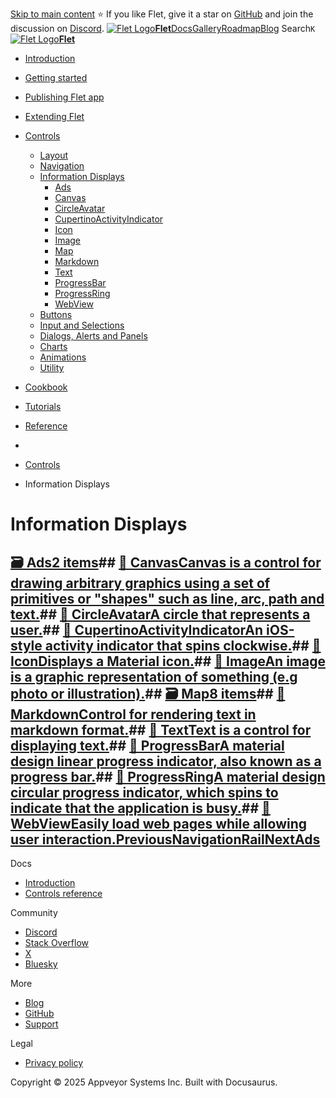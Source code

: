 [Skip to main content](https://flet.dev/docs/controls/information-displays/#__docusaurus_skipToContent_fallback)
⭐️ If you like Flet, give it a star on [GitHub](https://github.com/flet-dev/flet) and join the discussion on [Discord](https://discord.gg/dzWXP8SHG8).
[![Flet Logo](https://flet.dev/img/logo.svg)**Flet**](https://flet.dev/)[Docs](https://flet.dev/docs/)[Gallery](https://flet.dev/gallery)[Roadmap](https://flet.dev/roadmap)[Blog](https://flet.dev/blog)
[](https://github.com/flet-dev/flet)
Search`K`
[![Flet Logo](https://flet.dev/img/logo.svg)**Flet**](https://flet.dev/)
  * [Introduction](https://flet.dev/docs/)
  * [Getting started](https://flet.dev/docs/getting-started/)
  * [Publishing Flet app](https://flet.dev/docs/publish)
  * [Extending Flet](https://flet.dev/docs/controls/information-displays/)
  * [Controls](https://flet.dev/docs/controls)
    * [Layout](https://flet.dev/docs/controls/layout)
    * [Navigation](https://flet.dev/docs/controls/app-structure-navigation)
    * [Information Displays](https://flet.dev/docs/controls/information-displays)
      * [Ads](https://flet.dev/docs/controls/ads)
      * [Canvas](https://flet.dev/docs/controls/canvas)
      * [CircleAvatar](https://flet.dev/docs/controls/circleavatar)
      * [CupertinoActivityIndicator](https://flet.dev/docs/controls/cupertinoactivityindicator)
      * [Icon](https://flet.dev/docs/controls/icon)
      * [Image](https://flet.dev/docs/controls/image)
      * [Map](https://flet.dev/docs/controls/map)
      * [Markdown](https://flet.dev/docs/controls/markdown)
      * [Text](https://flet.dev/docs/controls/text)
      * [ProgressBar](https://flet.dev/docs/controls/progressbar)
      * [ProgressRing](https://flet.dev/docs/controls/progressring)
      * [WebView](https://flet.dev/docs/controls/webview)
    * [Buttons](https://flet.dev/docs/controls/buttons)
    * [Input and Selections](https://flet.dev/docs/controls/input-and-selections)
    * [Dialogs, Alerts and Panels](https://flet.dev/docs/controls/dialogs-alerts-panels)
    * [Charts](https://flet.dev/docs/controls/charts)
    * [Animations](https://flet.dev/docs/controls/animations)
    * [Utility](https://flet.dev/docs/controls/utility)
  * [Cookbook](https://flet.dev/docs/controls/information-displays/)
  * [Tutorials](https://flet.dev/docs/tutorials)
  * [Reference](https://flet.dev/docs/reference)


  * [](https://flet.dev/)
  * [Controls](https://flet.dev/docs/controls)
  * Information Displays


# Information Displays
## [🗃️ Ads2 items](https://flet.dev/docs/controls/ads)## [📄️ CanvasCanvas is a control for drawing arbitrary graphics using a set of primitives or "shapes" such as line, arc, path and text.](https://flet.dev/docs/controls/canvas)## [📄️ CircleAvatarA circle that represents a user.](https://flet.dev/docs/controls/circleavatar)## [📄️ CupertinoActivityIndicatorAn iOS-style activity indicator that spins clockwise.](https://flet.dev/docs/controls/cupertinoactivityindicator)## [📄️ IconDisplays a Material icon.](https://flet.dev/docs/controls/icon)## [📄️ ImageAn image is a graphic representation of something (e.g photo or illustration).](https://flet.dev/docs/controls/image)## [🗃️ Map8 items](https://flet.dev/docs/controls/map)## [📄️ MarkdownControl for rendering text in markdown format.](https://flet.dev/docs/controls/markdown)## [📄️ TextText is a control for displaying text.](https://flet.dev/docs/controls/text)## [📄️ ProgressBarA material design linear progress indicator, also known as a progress bar.](https://flet.dev/docs/controls/progressbar)## [📄️ ProgressRingA material design circular progress indicator, which spins to indicate that the application is busy.](https://flet.dev/docs/controls/progressring)## [📄️ WebViewEasily load web pages while allowing user interaction.](https://flet.dev/docs/controls/webview)[PreviousNavigationRail](https://flet.dev/docs/controls/navigationrail)[NextAds](https://flet.dev/docs/controls/ads)
Docs
  * [Introduction](https://flet.dev/docs)
  * [Controls reference](https://flet.dev/docs/controls)


Community
  * [Discord](https://discord.gg/dzWXP8SHG8)
  * [Stack Overflow](https://stackoverflow.com/questions/tagged/flet)
  * [X](https://x.com/fletdev)
  * [Bluesky](https://bsky.app/profile/fletdev.bsky.social)


More
  * [Blog](https://flet.dev/blog)
  * [GitHub](https://github.com/flet-dev/flet)
  * [Support](https://flet.dev/support)


Legal
  * [Privacy policy](https://flet.dev/privacy-policy)


Copyright © 2025 Appveyor Systems Inc. Built with Docusaurus.
